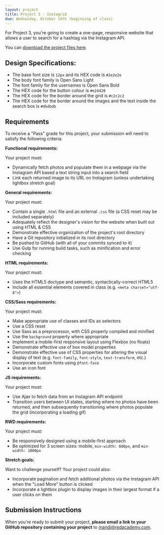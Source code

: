 ```yaml
---
layout: project
title: Project 3 - Instagrid
due: Wednesday, October 14th (beginning of class)
---
```


For Project 3, you're going to create a one-page, responsive website that allows a user to search for a hashtag via the Instagram API.

You can [download the project files here](https://s3-us-west-2.amazonaws.com/red-wdp/project-03.zip).

## Design Specifications:

- The base font size is `12px` and its HEX code is `#2e2e2e`
- The body font family is Open Sans Light
- The font family for the usernames is Open Sans Bold
- The HEX code for the button colour is `#e24420`
- The HEX code for the border around the grid is `#c2c2c2`
- The HEX code for the border around the images and the text inside the search box is `#dbdbdb`

## Requirements

To receive a "Pass" grade for this project, your submission will need to satisfy the following criteria:

**Functional requirements:**

Your project must:

- Dynamically fetch photos and populate them in a webpage via the Instagram API based a text string input into a search field
- Link each returned image to its URL on Instagram (unless undertaking lightbox stretch goal)

**General requirements:**

Your project must:

- Contain a single `.html` file and an external `.css` file (a CSS reset may be included separately)
- Adequately reflect the designer's vision for the website when built out using HTML & CSS
- Demonstrate effective organization of the project's root directory
- Have a Git repository initialized in its root directory
- Be pushed to GitHub (with all of your commits synced to it)
- Use Gulp for running build tasks, such as minification and error checking

**HTML requirements:**

Your project must:

- Uses the HTML5 doctype and semantic, syntactically-correct HTML5
- Include all essential elements covered in class (e.g. `<meta charset="utf-8">`)

**CSS/Sass requirements:**

Your project must:

- Make appropriate use of classes and IDs as selectors
- Use a CSS reset
- Use Sass as a preprocessor, with CSS properly compiled and minified
- Use the `background` property where appropriate
- Implement a mobile-first responsive layout using Flexbox (no floats)
- Demonstrate effective use of box model properties
- Demonstrate effective use of CSS properties for altering the visual display of text (e.g. `font-family`, `font-style`, `text-transform`, etc.)
- Incorporate custom fonts using `@font-face`
- Use an icon font

**JS requirements:**

Your project must:

- Use Ajax to fetch data from an Instagram API endpoint
- Transition users between UI states, starting where no photos have been returned, and then subsequently transitioning where photos populate the grid (incorporating a loading gif)

**RWD requirements:**

Your project must:

- Be responsively designed using a mobile-first approach
- Be optimized for 3 screen sizes: mobile, `min-width: 600px`, and `min-width: 1000px`

**Stretch goals:**

Want to challenge yourself? Your project could also:

- Incorporate pagination and fetch additional photos via the Instagram API when the "Load More" button is clicked
- Incorporate a lightbox plugin to display images in their largest format if a user clicks on them

## Submission Instructions

When you're ready to submit your project, **please email a link to your GitHub repository containing your project** to [mandi@redacademy.com](mailto:mandi@redacademy.com).
